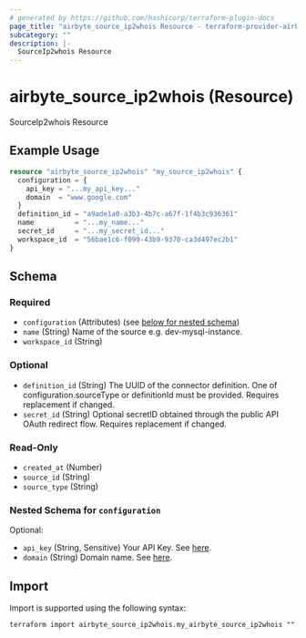 ```yaml
---
# generated by https://github.com/hashicorp/terraform-plugin-docs
page_title: "airbyte_source_ip2whois Resource - terraform-provider-airbyte"
subcategory: ""
description: |-
  SourceIp2whois Resource
---
```


# airbyte_source_ip2whois (Resource)

SourceIp2whois Resource

## Example Usage

```terraform
resource "airbyte_source_ip2whois" "my_source_ip2whois" {
  configuration = {
    api_key = "...my_api_key..."
    domain  = "www.google.com"
  }
  definition_id = "a9ade1a0-a3b3-4b7c-a67f-1f4b3c936361"
  name          = "...my_name..."
  secret_id     = "...my_secret_id..."
  workspace_id  = "56bae1c6-f099-43b9-9370-ca3d497ec2b1"
}
```

<!-- schema generated by tfplugindocs -->
## Schema

### Required

- `configuration` (Attributes) (see [below for nested schema](#nestedatt--configuration))
- `name` (String) Name of the source e.g. dev-mysql-instance.
- `workspace_id` (String)

### Optional

- `definition_id` (String) The UUID of the connector definition. One of configuration.sourceType or definitionId must be provided. Requires replacement if changed.
- `secret_id` (String) Optional secretID obtained through the public API OAuth redirect flow. Requires replacement if changed.

### Read-Only

- `created_at` (Number)
- `source_id` (String)
- `source_type` (String)

<a id="nestedatt--configuration"></a>
### Nested Schema for `configuration`

Optional:

- `api_key` (String, Sensitive) Your API Key. See <a href="https://www.ip2whois.com/developers-api">here</a>.
- `domain` (String) Domain name. See <a href="https://www.ip2whois.com/developers-api">here</a>.

## Import

Import is supported using the following syntax:

```shell
terraform import airbyte_source_ip2whois.my_airbyte_source_ip2whois ""
```
